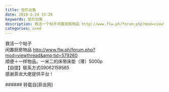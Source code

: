 ```yaml
---
title: 低价出售
date: 2019-2-24 15:26
keywords: 低价出售
description: 救活一个帖子闲置厨房物品 http://www.flw.ph/forum.php?mod=viewthread&tid=579260顺便＋一样物品。一米二的床带床垫（薄）5000p【自提】联系方式09062159565感谢菲龙大佬提供平台！
categories: used
---
```

<td class="t_f" id="postmessage_3104303">

救活一个帖子<br/>
闲置厨房物品 <a href="http://www.flw.ph/forum.php?mod=viewthread&amp;tid=579260" target="_blank">http://www.flw.ph/forum.php?mod=viewthread&amp;tid=579260</a><br/>
顺便＋一样物品。一米二的床带床垫（薄）5000p<br/>
【自提】联系方式09062159565<br/>
感谢菲龙大佬提供平台！<img alt="" border="0" class="zoom" data-cf-modified-42f0f5254dfa77c7ddb4031e-="" file="http://www.flw.ph//mobcent//app/data/phiz/default/74.png" id="aimg_Hm8D7" lazyloadthumb="1" onclick="" onmouseover="" src="http://www.flw.ph//mobcent//app/data/phiz/default/74.png"/><br/>
<img alt="" border="0" class="zoom" data-cf-modified-42f0f5254dfa77c7ddb4031e-="" file="http://www.flw.ph/data/appbyme/upload/image/201902/24/BppYohALWpma.jpg" id="aimg_xlQpp" lazyloadthumb="1" onclick="" onmouseover="" src="http://www.flw.ph/data/appbyme/upload/image/201902/24/BppYohALWpma.jpg"/><br/>
<img alt="" border="0" class="zoom" data-cf-modified-42f0f5254dfa77c7ddb4031e-="" file="http://www.flw.ph/data/appbyme/upload/image/201902/24/q5QKtotNYlKp.jpg" id="aimg_t37Z3" lazyloadthumb="1" onclick="" onmouseover="" src="http://www.flw.ph/data/appbyme/upload/image/201902/24/q5QKtotNYlKp.jpg"/><br/>
</td>
###### 转载自[菲龙网]